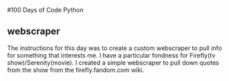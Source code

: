 #100 Days of Code Python

## webscraper
The instructions for this day was to create a custom webscraper 
to pull info for something that interests me. I have a particular
fondness for Firefly(tv show)/Serenity(movie).  I created a simple
webscraper to pull down quotes from the show from the firefly.fandom.com wiki.